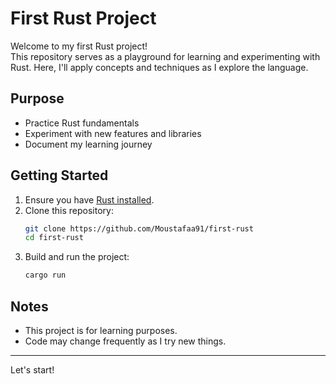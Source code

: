 # First Rust Project

Welcome to my first Rust project!  
This repository serves as a playground for learning and experimenting with Rust. Here, I'll apply concepts and techniques as I explore the language.

## Purpose

- Practice Rust fundamentals
- Experiment with new features and libraries
- Document my learning journey

## Getting Started

1. Ensure you have [Rust installed](https://www.rust-lang.org/tools/install).
2. Clone this repository:
    ```sh
    git clone https://github.com/Moustafaa91/first-rust
    cd first-rust
    ```
3. Build and run the project:
    ```sh
    cargo run
    ```

## Notes

- This project is for learning purposes.
- Code may change frequently as I try new things.

---

Let's start!